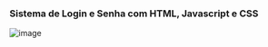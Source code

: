 ### Sistema de Login e Senha com HTML, Javascript e CSS

![image](https://user-images.githubusercontent.com/103437425/229878924-cb4ba58d-c544-49ca-a542-3b2b4ad2a538.png)
